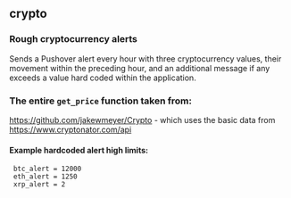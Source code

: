 ## crypto

### Rough cryptocurrency alerts
Sends a Pushover alert every hour with three cryptocurrency values, their movement within the preceding hour, and an additional message if any exceeds a value hard coded within the application.

### The entire `get_price` function taken from:
https://github.com/jakewmeyer/Crypto - which uses the basic data from https://www.cryptonator.com/api

#### Example hardcoded alert high limits:
```
 btc_alert = 12000
 eth_alert = 1250
 xrp_alert = 2
```

